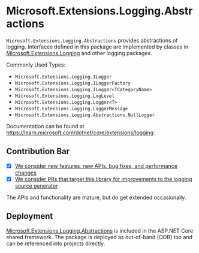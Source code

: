 # Microsoft.Extensions.Logging.Abstractions

`Microsoft.Extensions.Logging.Abstractions` provides abstractions of logging. Interfaces defined in this package are implemented by classes in [Microsoft.Extensions.Logging](https://www.nuget.org/packages/Microsoft.Extensions.Logging/) and other logging packages.

Commonly Used Types:
- `Microsoft.Extensions.Logging.ILogger`
- `Microsoft.Extensions.Logging.ILoggerFactory`
- `Microsoft.Extensions.Logging.ILogger<TCategoryName>`
- `Microsoft.Extensions.Logging.LogLevel`
- `Microsoft.Extensions.Logging.Logger<T>`
- `Microsoft.Extensions.Logging.LoggerMessage`
- `Microsoft.Extensions.Logging.Abstractions.NullLogger`

Documentation can be found at https://learn.microsoft.com/dotnet/core/extensions/logging.

## Contribution Bar
- [x] [We consider new features, new APIs, bug fixes, and performance changes](../../libraries/README.md#primary-bar)
- [x] [We consider PRs that target this library for improvements to the logging source generator](../../libraries/README.md#secondary-bars)

The APIs and functionality are mature, but do get extended occasionally.

## Deployment
[Microsoft.Extensions.Logging.Abstractions](https://www.nuget.org/packages/Microsoft.Extensions.Logging.Abstractions) is included in the ASP.NET Core shared framework. The package is deployed as out-of-band (OOB) too and can be referenced into projects directly.
